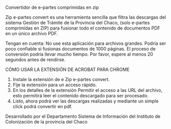 Convertidor de e-partes comprimidas en zip

Zip e-partes convert es una herramienta sencilla que filtra las descargas del sistema Gestión de Trámite de la Provincia del Chaco, (solo e-partes comprimidas en ZIP) para fusionar todo el contenido de documentos PDF en un único archivo PDF.

Tengan en cuenta:
No use esta aplicación para archivos grandes. Podría ser poco confiable si fusionas documentos de 1000 páginas.
El proceso de conversión podría llevar mucho tiempo. Por favor, espere al menos 20 segundos antes de rendirse.

CÓMO USAR LA EXTENSIÓN DE ACROBAT PARA CHROME

1. Instale la extensión de e Zip e-partes convert.
2. Fije la extensión para un acceso rápido.
3. En los detalles de la extensión Permitir el acceso a las URL del archivo, esto permitirá leer el contenido descargado para ser procesado.
4. Listo, ahora podrá ver las descargas realizadas y mediante un simple click podrá convertir en pdf.

Desarrollado por el Departamento Sistema de Información del Instituto de Colonización
de la provincia del Chaco
